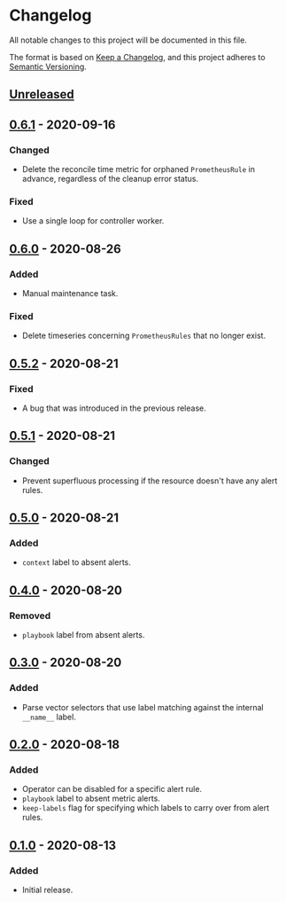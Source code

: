 # Changelog

All notable changes to this project will be documented in this file.

The format is based on [Keep a Changelog](https://keepachangelog.com/en/1.0.0/),
and this project adheres to [Semantic Versioning](https://semver.org/spec/v2.0.0.html).

## [Unreleased]

## [0.6.1] - 2020-09-16

### Changed

- Delete the reconcile time metric for orphaned `PrometheusRule` in advance,
  regardless of the cleanup error status.

### Fixed

- Use a single loop for controller worker.

## [0.6.0] - 2020-08-26

### Added

- Manual maintenance task.

### Fixed

- Delete timeseries concerning `PrometheusRules` that no longer exist.

## [0.5.2] - 2020-08-21

### Fixed

- A bug that was introduced in the previous release.

## [0.5.1] - 2020-08-21

### Changed

- Prevent superfluous processing if the resource doesn't have any alert rules.

## [0.5.0] - 2020-08-21

### Added

- `context` label to absent alerts.

## [0.4.0] - 2020-08-20

### Removed

- `playbook` label from absent alerts.

## [0.3.0] - 2020-08-20

### Added

- Parse vector selectors that use label matching against the internal
  `__name__` label.

## [0.2.0] - 2020-08-18

### Added

- Operator can be disabled for a specific alert rule.
- `playbook` label to absent metric alerts.
- `keep-labels` flag for specifying which labels to carry over from alert
  rules.

## [0.1.0] - 2020-08-13

### Added

- Initial release.

[unreleased]: https://github.com/sapcc/absent-metrics-operator/compare/v0.6.1...HEAD
[0.6.1]: https://github.com/sapcc/absent-metrics-operator/compare/v0.6.0...v0.6.1
[0.6.0]: https://github.com/sapcc/absent-metrics-operator/compare/v0.5.2...v0.6.0
[0.5.2]: https://github.com/sapcc/absent-metrics-operator/compare/v0.5.1...v0.5.2
[0.5.1]: https://github.com/sapcc/absent-metrics-operator/compare/v0.5.0...v0.5.1
[0.5.0]: https://github.com/sapcc/absent-metrics-operator/compare/v0.4.0...v0.5.0
[0.4.0]: https://github.com/sapcc/absent-metrics-operator/compare/v0.3.0...v0.4.0
[0.3.0]: https://github.com/sapcc/absent-metrics-operator/compare/v0.2.0...v0.3.0
[0.2.0]: https://github.com/sapcc/absent-metrics-operator/compare/v0.1.0...v0.2.0
[0.1.0]: https://github.com/sapcc/absent-metrics-operator/releases/tag/v0.1.0
